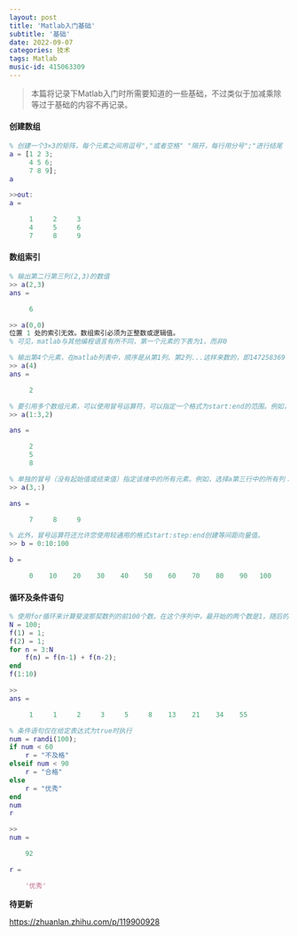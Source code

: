 ```yaml
---
layout: post
title: 'Matlab入门基础'
subtitle: '基础'
date: 2022-09-07
categories: 技术
tags: Matlab
music-id: 415063309
---
```


> 本篇将记录下Matlab入门时所需要知道的一些基础，不过类似于加减乘除等过于基础的内容不再记录。

#### 创建数组

```matlab
% 创建一个3×3的矩阵，每个元素之间用逗号","或者空格" "隔开，每行用分号";"进行结尾
a = [1 2 3;
     4 5 6;
     7 8 9];
a

>>out:
a =

     1     2     3
     4     5     6
     7     8     9
```

#### 数组索引

```matlab
% 输出第二行第三列(2,3)的数值
>> a(2,3)
ans =

     6
```
```matlab
>> a(0,0)
位置 1 处的索引无效。数组索引必须为正整数或逻辑值。
% 可见，matlab与其他编程语言有所不同，第一个元素的下表为1，而非0
```
```matlab
% 输出第4个元素，在matlab列表中，顺序是从第1列、第2列...这样来数的，即147258369
>> a(4)
ans =

     2
```
```matlab
% 要引用多个数组元素，可以使用冒号运算符，可以指定一个格式为start:end的范围。例如，列出a前三行及第二列中的元素
>> a(1:3,2)

ans =

     2
     5
     8
```
```matlab
% 单独的冒号（没有起始值或结束值）指定该维中的所有元素。例如，选择a第三行中的所有列：
>> a(3,:)

ans =

     7     8     9
```
```matlab
% 此外，冒号运算符还允许您使用较通用的格式start:step:end创建等间距向量值。
>> b = 0:10:100

b =

     0    10    20    30    40    50    60    70    80    90   100
```

#### 循环及条件语句

```matlab
% 使用for循环来计算斐波那契数列的前100个数。在这个序列中，最开始的两个数是1，随后的每个数是前面两个数的和，即 Fn = Fn-1 + Fn-2
N = 100;
f(1) = 1;
f(2) = 1;
for n = 3:N
    f(n) = f(n-1) + f(n-2);
end
f(1:10)

>>
ans =

     1     1     2     3     5     8    13    21    34    55
```

```matlab
% 条件语句仅在给定表达式为true时执行
num = randi(100);
if num < 60
    r = "不及格"
elseif num < 90
    r = "合格"
else 
    r = "优秀"
end
num
r

>>
num =

    92

r =

    '优秀'
```

**待更新**

https://zhuanlan.zhihu.com/p/119900928